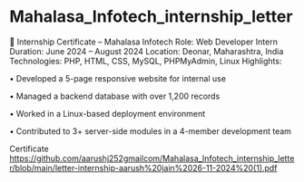 # Mahalasa_Infotech_internship_letter

🧾 Internship Certificate – Mahalasa Infotech
Role: Web Developer Intern
Duration: June 2024 – August 2024
Location: Deonar, Maharashtra, India
Technologies: PHP, HTML, CSS, MySQL, PHPMyAdmin, Linux
Highlights:

•	Developed a 5-page responsive website for internal use

•	Managed a backend database with over 1,200 records

•	Worked in a Linux-based deployment environment

•	Contributed to 3+ server-side modules in a 4-member development team

Certificate
https://github.com/aarushj252gmailcom/Mahalasa_Infotech_internship_letter/blob/main/letter-internship-aarush%20jain%2026-11-2024%20(1).pdf

